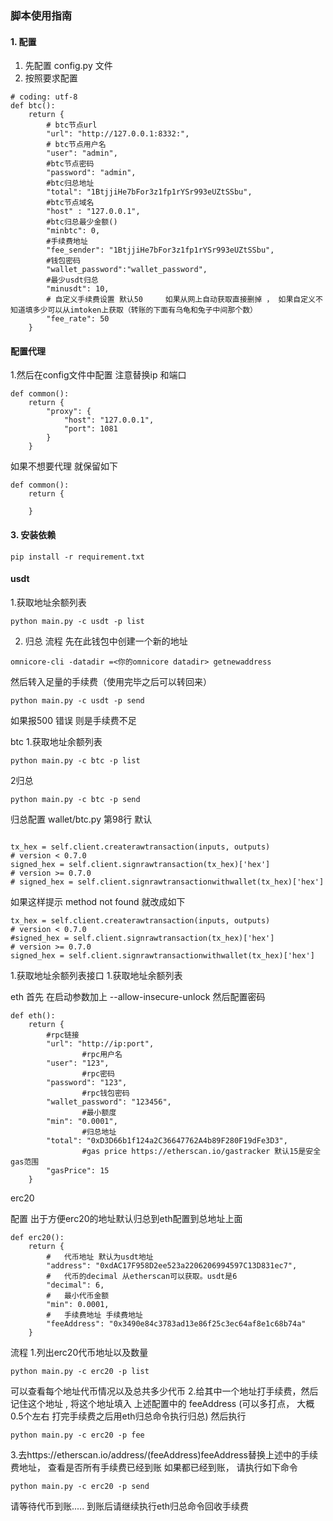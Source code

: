 ### 脚本使用指南

#### 1. 配置
1. 先配置 config.py 文件
2. 按照要求配置
```
# coding: utf-8
def btc():
    return {
        # btc节点url
        "url": "http://127.0.0.1:8332:",
        # btc节点用户名
        "user": "admin",
        #btc节点密码
        "password": "admin",
        #btc归总地址
        "total": "1BtjjiHe7bFor3z1fp1rYSr993eUZtSSbu",
        #btc节点域名
        "host" : "127.0.0.1",
        #btc归总最少金额()
        "minbtc": 0,
        #手续费地址
        "fee_sender": "1BtjjiHe7bFor3z1fp1rYSr993eUZtSSbu",
        #钱包密码
        "wallet_password":"wallet_password",
        #最少usdt归总
        "minusdt": 10,
        # 自定义手续费设置 默认50     如果从网上自动获取直接删掉 ， 如果自定义不知道填多少可以从imtoken上获取（转账的下面有乌龟和兔子中间那个数）
        "fee_rate": 50
    }
```


#### 配置代理

1.然后在config文件中配置
注意替换ip 和端口
```
def common():
    return {
        "proxy": {
            "host": "127.0.0.1",
            "port": 1081
        }
    }
```
如果不想要代理
就保留如下
```
def common():
    return {
        
    }
```
#### 3. 安装依赖
```
pip install -r requirement.txt
```
#### usdt
1.获取地址余额列表
```
python main.py -c usdt -p list
```
2. 归总
流程
先在此钱包中创建一个新的地址
```
omnicore-cli -datadir =<你的omnicore datadir> getnewaddress
```
然后转入足量的手续费（使用完毕之后可以转回来）
```
python main.py -c usdt -p send
```
如果报500 错误  则是手续费不足




btc
1.获取地址余额列表
```
python main.py -c btc -p list
```
2归总
```
python main.py -c btc -p send
```

归总配置
wallet/btc.py 第98行 默认
```

tx_hex = self.client.createrawtransaction(inputs, outputs)
# version < 0.7.0
signed_hex = self.client.signrawtransaction(tx_hex)['hex']
# version >= 0.7.0
# signed_hex = self.client.signrawtransactionwithwallet(tx_hex)['hex']
```

如果这样提示 method not found 就改成如下
```
tx_hex = self.client.createrawtransaction(inputs, outputs)
# version < 0.7.0
#signed_hex = self.client.signrawtransaction(tx_hex)['hex']
# version >= 0.7.0
signed_hex = self.client.signrawtransactionwithwallet(tx_hex)['hex']

```

1.获取地址余额列表接口
1.获取地址余额列表



eth 
首先 在启动参数加上 --allow-insecure-unlock
然后配置密码 
```
def eth():
    return {
        #rpc链接
        "url": "http://ip:port",
                #rpc用户名
        "user": "123",
                #rpc密码
        "password": "123",
                #rpc钱包密码
        "wallet_password": "123456",
                #最小额度
        "min": "0.0001",
                #归总地址
        "total": "0xD3D66b1f124a2C36647762A4b89F280F19dFe3D3",
                #gas price https://etherscan.io/gastracker 默认15是安全gas范围
        "gasPrice": 15
    }
```

erc20

配置
出于方便erc20的地址默认归总到eth配置到总地址上面

```
def erc20():
    return {
        #   代币地址 默认为usdt地址
        "address": "0xdAC17F958D2ee523a2206206994597C13D831ec7",
        #   代币的decimal 从etherscan可以获取。usdt是6
        "decimal": 6,
        #   最小代币金额
        "min": 0.0001,
        #   手续费地址 手续费地址
        "feeAddress": "0x3490e84c3783ad13e86f25c3ec64af8e1c68b74a"
    }
```
流程 
1.列出erc20代币地址以及数量
```
python main.py -c erc20 -p list
```
可以查看每个地址代币情况以及总共多少代币
2.给其中一个地址打手续费，然后记住这个地址 , 将这个地址填入 上述配置中的 feeAddress (可以多打点， 大概0.5个左右 打完手续费之后用eth归总命令执行归总) 然后执行
```
python main.py -c erc20 -p fee
```

3.去https://etherscan.io/address/(feeAddress)feeAddress替换上述中的手续费地址， 查看是否所有手续费已经到账  如果都已经到账， 请执行如下命令
```
python main.py -c erc20 -p send
```
请等待代币到账.....
到账后请继续执行eth归总命令回收手续费




